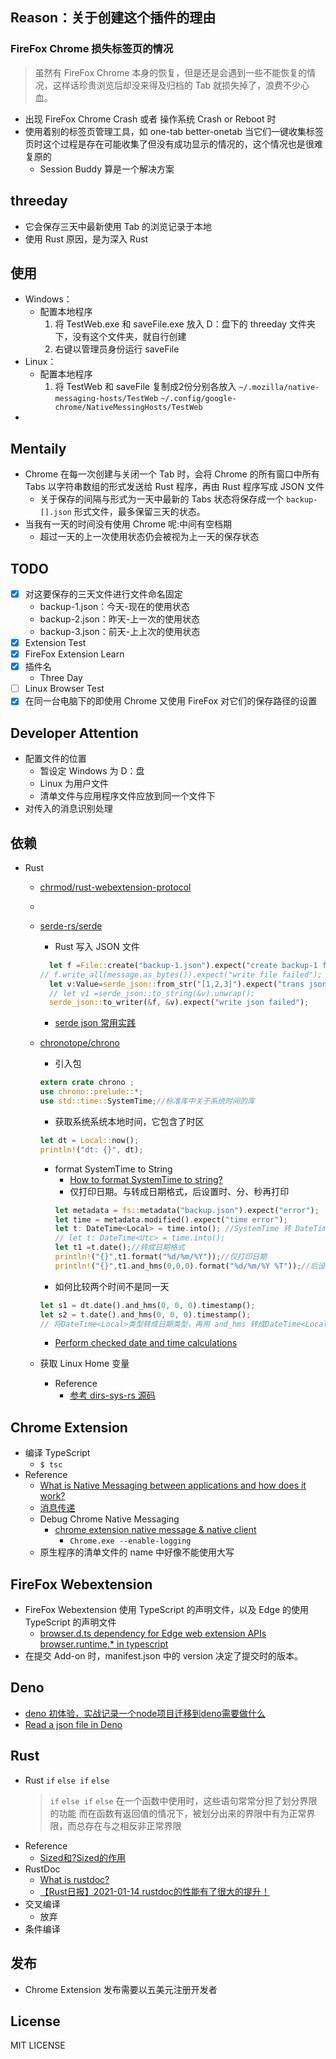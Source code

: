 ## Reason：关于创建这个插件的理由
### FireFox Chrome 损失标签页的情况
> 虽然有 FireFox Chrome 本身的恢复，但是还是会遇到一些不能恢复的情况，这样话珍贵浏览后却没来得及归档的 Tab 就损失掉了，浪费不少心血。
- 出现 FireFox Chrome Crash 或者 操作系统 Crash or Reboot 时
- 使用着别的标签页管理工具，如 one-tab better-onetab 当它们一键收集标签页时这个过程是存在可能收集了但没有成功显示的情况的，这个情况也是很难复原的
  - Session Buddy 算是一个解决方案


## threeday
- 它会保存三天中最新使用 Tab 的浏览记录于本地
- 使用 Rust 原因，是为深入 Rust

## 使用
  - Windows：
    - 配置本地程序
      1. 将 TestWeb.exe 和 saveFile.exe 放入 D：盘下的 threeday 文件夹下，没有这个文件夹，就自行创建
      2. 右键以管理员身份运行 saveFile
  - Linux：
    - 配置本地程序
      1. 将 TestWeb 和 saveFile 复制成2份分别各放入 `~/.mozilla/native-messaging-hosts/TestWeb` `~/.config/google-chrome/NativeMessingHosts/TestWeb`
  - 
## Mentaily
  - Chrome 在每一次创建与关闭一个 Tab 时，会将 Chrome 的所有窗口中所有 Tabs 以字符串数组的形式发送给 Rust 程序，再由 Rust 程序写成 JSON 文件
    - 关于保存的间隔与形式为一天中最新的 Tabs 状态将保存成一个 `backup-[].json` 形式文件，最多保留三天的状态。
  - 当我有一天的时间没有使用 Chrome 呢:中间有空档期
    - 超过一天的上一次使用状态仍会被视为上一天的保存状态
## TODO
  - [x] 对这要保存的三天文件进行文件命名固定
    - backup-1.json：今天-现在的使用状态
    - backup-2.json：昨天-上一次的使用状态
    - backup-3.json：前天-上上次的使用状态
  - [x] Extension Test
  - [x] FireFox Extension Learn
  - [x] 插件名
    - Three Day
  - [ ] Linux Browser Test
  - [x] 在同一台电脑下的即使用 Chrome 又使用 FireFox 对它们的保存路径的设置

## Developer Attention
  - 配置文件的位置
    - 暂设定 Windows 为 D：盘
    - Linux 为用户文件
    - 清单文件与应用程序文件应放到同一个文件下
  - 对传入的消息识别处理

## 依赖
  - Rust
    - [chrmod/rust-webextension-protocol](https://github.com/chrmod/rust-webextension-protocol)
    - []()
    - [serde-rs/serde](https://github.com/serde-rs/serde) 
      - Rust 写入 JSON 文件
      ```rust
        let f =File::create("backup-1.json").expect("create backup-1 failed");
      // f.write_all(message.as_bytes()).expect("write file failed");
        let v:Value=serde_json::from_str("[1,2,3]").expect("trans json error");
        // let v1 =serde_json::to_string(&v).unwrap();
        serde_json::to_writer(&f, &v).expect("write json failed");
      ```
      - [serde json 常用实践](https://blog.csdn.net/q435201823/article/details/108038755)
    - [chronotope/chrono](https://github.com/chronotope/chrono)
      - 引入包
      ```rust
      extern crate chrono ;
      use chrono::prelude::*;
      use std::time::SystemTime;//标准库中关于系统时间的库
      ```
      - 获取系统系统本地时间，它包含了时区
      ```rust
      let dt = Local::now();
      println!("dt: {}", dt);
      ```
      - format SystemTime to String
        - [How to format SystemTime to string?](https://stackoverflow.com/questions/45386585/how-to-format-systemtime-to-string)
        - 仅打印日期。与转成日期格式，后设置时、分、秒再打印
        ```rust
        let metadata = fs::metadata("backup.json").expect("error");
        let time = metadata.modified().expect("time error");
        let t: DateTime<Local> = time.into(); //SystemTime 转 DateTime<Local>
        // let t: DateTime<Utc> = time.into();
        let t1 =t.date();//转成日期格式
        println!("{}",t1.format("%d/%m/%Y"));//仅打印日期
        println!("{}",t1.and_hms(0,0,0).format("%d/%m/%Y %T"));//后设置时、分、秒再打印
        ```
      - 如何比较两个时间不是同一天
      ```rust
      let s1 = dt.date().and_hms(0, 0, 0).timestamp();
      let s2 = t.date().and_hms(0, 0, 0).timestamp();
      // 将DateTime<Local>类型转成日期类型，再用 and_hms 转成DateTime<Local> 再用timestamp转成秒进行来比较
      ```

      - [Perform checked date and time calculations](https://rust-lang-nursery.github.io/rust-cookbook/datetime/duration.html#perform-checked-date-and-time-calculations)


    - 获取 Linux Home 变量
      - Reference
        - [参考 dirs-sys-rs 源码](https://github.com/dirs-dev/dirs-sys-rs/blob/main/src/lib.rs#L31)
## Chrome Extension
  - 编译 TypeScript
    - `$ tsc`
  - Reference
    - [What is Native Messaging between applications and how does it work?](https://stackoverflow.com/questions/25169384/what-is-native-messaging-between-applications-and-how-does-it-work)
    - [消息传递](https://crxdoc-zh.appspot.com/extensions/messaging#external)
    - Debug Chrome Native Messaging
      - [chrome extension native message & native client](https://blog.csdn.net/weixin_36139431/article/details/98870250)
        - `Chrome.exe --enable-logging`
    - 原生程序的清单文件的 name 中好像不能使用大写

## FireFox Webextension
  - FireFox  Webextension 使用 TypeScript 的声明文件，以及 Edge 的使用 TypeScript 的声明文件
    - [browser.d.ts dependency for Edge web extension APIs browser.runtime.* in typescript](https://stackoverflow.com/questions/43650517/browser-d-ts-dependency-for-edge-web-extension-apis-browser-runtime-in-typescr)
  - 在提交 Add-on 时，manifest.json 中的 version 决定了提交时的版本。


## Deno
  - [deno 初体验，实战记录一个node项目迁移到deno需要做什么](https://cloud.tencent.com/developer/article/1640293)
  - [Read a json file in Deno](https://www.seanmcp.com/articles/read-a-json-file-in-deno/)
## Rust
  - Rust `if` `else if` `else`
    > `if` `else if` `else` 在一个函数中使用时，这些语句常常分担了划分界限的功能
    > 而在函数有返回值的情况下，被划分出来的界限中有为正常界限，而总存在与之相反非正常界限
  - Reference
    - [Sized和?Sized的作用](https://blog.csdn.net/varding/article/details/48326341)
  - RustDoc
    - [What is rustdoc?](https://doc.rust-lang.org/rustdoc/what-is-rustdoc.html)
    - [【Rust日报】2021-01-14 rustdoc的性能有了很大的提升！](https://rustcc.cn/article?id=f27b49b2-7803-4011-9f4d-c924c152a0ab)
  - 交叉编译
    - 放弃
  - 条件编译

## 发布
  - Chrome Extension 发布需要以五美元注册开发者

## License
  MIT LICENSE